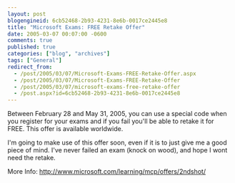 ```yaml
---
layout: post
blogengineid: 6cb52468-2b93-4231-8e6b-0017ce2445e8
title: "Microsoft Exams: FREE Retake Offer"
date: 2005-03-07 00:07:00 -0600
comments: true
published: true
categories: ["blog", "archives"]
tags: ["General"]
redirect_from: 
  - /post/2005/03/07/Microsoft-Exams-FREE-Retake-Offer.aspx
  - /post/2005/03/07/Microsoft-Exams-FREE-Retake-Offer
  - /post/2005/03/07/microsoft-exams-free-retake-offer
  - /post.aspx?id=6cb52468-2b93-4231-8e6b-0017ce2445e8
---
```


Between February 28 and May 31, 2005, you can use a special code when you register for your exams and if you fail you'll be able to retake it for FREE. This offer is available worldwide.

I'm going to make use of this offer soon, even if it is to just give me a good piece of mind. I've never failed an exam (knock on wood), and hope I wont need the retake.

More Info: <A href="http://www.microsoft.com/learning/mcp/offers/2ndshot/">http://www.microsoft.com/learning/mcp/offers/2ndshot/</A>
